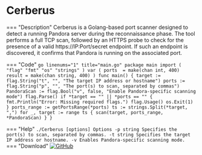 # Cerberus

=== "Description"
    Cerberus is a Golang-based port scanner designed to detect a running Pandora server during the reconnaissance phase. The tool performs a full TCP scan, followed by an HTTPS probe to check for the presence of a valid https://IP:Port/secret endpoint. If such an endpoint is discovered, it confirms that Pandora is running on the associated port.


=== "Code"
    ``` go linenums="1" title="main.go"
    package main
    import (
        "flag"
        "fmt"
        "os"
        "strings"
    )
    var (
        ports  = make(chan int, 400)
        result = make(chan string, 400)
    )
    func main() {
        target := flag.String("t", "", "The target IP address or hostname")
        ports := flag.String("p", "", "The port(s) to scan, separated by commas")
        PandoraScan := flag.Bool("v", false, "Enable Pandora-specific scanning mode")
        flag.Parse()
        if *target == "" || *ports == "" {
            fmt.Println("Error: Missing required flags.")
            flag.Usage()
            os.Exit(1)
        }
        ports_range := getPortsRange(*ports)
        ts := strings.Split(*target, ",")
        for _, target := range ts {
            scan(target, ports_range, *PandoraScan)
        }
    }
    ```

=== "Help"
    ```
    ./Cerberus [options]
    Options
    -p string
        Specifies the port(s) to scan, separated by commas.
    -t string
        Specifies the target IP address or hostname.
    -v
        Enables Pandora-specific scanning mode.
    ```
=== "Download"
    [![GitHub](https://img.shields.io/badge/Source-GitHub-blue)](https://github.com/MustafaAbdulazizHamza/packet-lab/tree/master/Golang/Cerberus)

